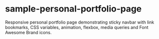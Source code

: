 # sample-personal-portfolio-page
Responsive personal portfolio page demonstrating sticky navbar with link bookmarks, CSS variables, animation, flexbox, media queries and Font Awesome Brand icons. 
